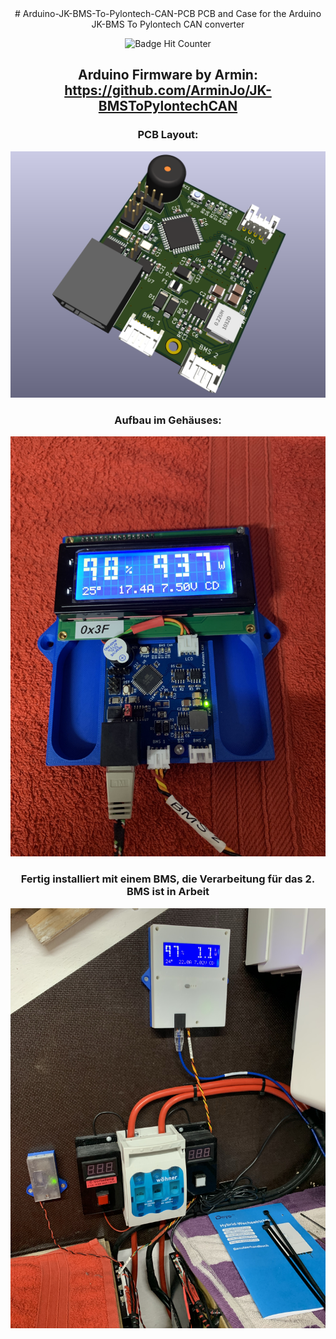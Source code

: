 <div align = center>
# Arduino-JK-BMS-To-Pylontech-CAN-PCB
PCB and Case for the Arduino JK-BMS To Pylontech CAN converter
<br/>
  
![Badge Hit Counter](https://visitor-badge.laobi.icu/badge?page_id=dremeier_Arduino-JK-BMS-To-Pylontech-CAN-PCB) 
<br/>

## Arduino Firmware by Armin: https://github.com/ArminJo/JK-BMSToPylontechCAN 

### PCB Layout:
![Alt text](/PICs/BMS-CAN_PCB_top_v0.1.png )

### Aufbau im Gehäuses:
![Alt text](/PICs/IMG_6275.JPG )

### Fertig installiert mit einem BMS, die Verarbeitung für das 2. BMS ist in Arbeit
![Alt text](/PICs/IMG_6282.JPG )
